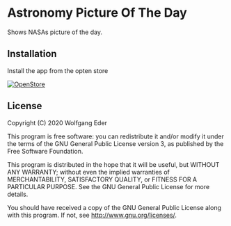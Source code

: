 # Astronomy Picture Of The Day

Shows NASAs picture of the day.

## Installation

Install the app from the opten store

<a href="https://open-store.io/app/potd.potd"><img src="https://open-store.io/badges/en_US.png" alt="OpenStore" /></a>

## License

Copyright (C) 2020  Wolfgang Eder

This program is free software: you can redistribute it and/or modify it under the terms of the GNU General Public License version 3, as published
by the Free Software Foundation.

This program is distributed in the hope that it will be useful, but WITHOUT ANY WARRANTY; without even the implied warranties of MERCHANTABILITY, SATISFACTORY QUALITY, or FITNESS FOR A PARTICULAR PURPOSE.  See the GNU General Public License for more details.

You should have received a copy of the GNU General Public License along with this program.  If not, see <http://www.gnu.org/licenses/>.
